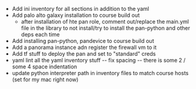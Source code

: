 - Add ini inventory for all sections in addition to the yaml
- Add palo alto galaxy installation to course build out
    - after installation of hte pan role, comment out/replace the main.yml file in the library to not install/try to install the pan-python and other deps each time
- Add installing pan-python, pandevice to course build out
- Add a panorama instance adn register the firewall vm to it
- Add tf stuff to deploy the pan and set to "standard" creds
- yaml lint all the yaml inventory stuff -- fix spacing -- there is some 2 / some 4 space indentation
- update python interpreter path in inventory files to match course hosts (set for my mac right now)
